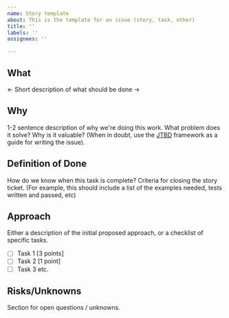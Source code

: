 ```yaml
---
name: Story template
about: This is the template for an issue (story, task, other)
title: ''
labels: ''
assignees: ''

---
```


## What

<- Short description of what should be done ->
## Why
1-2 sentence description of why we're doing this work. What problem does it solve? Why is it valuable? (When in doubt, use the [JTBD](https://jtbd.info/replacing-the-user-story-with-the-job-story-af7cdee10c27) framework as a guide for writing the issue). 

## Definition of Done
How do we know when this task is complete? Criteria for closing the story ticket. (For example, this should include a list of the examples needed, tests written and passed, etc)

## Approach
Either a description of the initial proposed approach, or a checklist of specific tasks.

- [ ] Task 1 [3 points]
- [ ] Task 2 [1 point]
- [ ] Task 3 etc.

## Risks/Unknowns
Section for open questions / unknowns.
